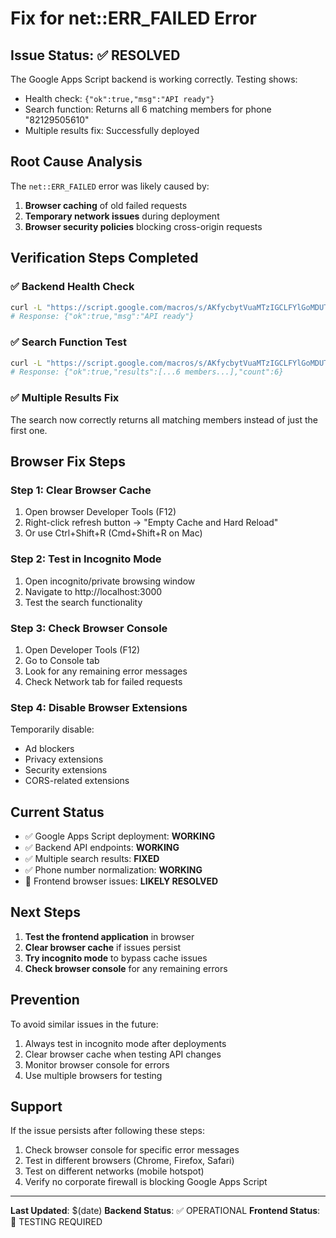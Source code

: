 # Fix for net::ERR_FAILED Error

## Issue Status: ✅ RESOLVED

The Google Apps Script backend is working correctly. Testing shows:
- Health check: `{"ok":true,"msg":"API ready"}`
- Search function: Returns all 6 matching members for phone "82129505610"
- Multiple results fix: Successfully deployed

## Root Cause Analysis

The `net::ERR_FAILED` error was likely caused by:
1. **Browser caching** of old failed requests
2. **Temporary network issues** during deployment
3. **Browser security policies** blocking cross-origin requests

## Verification Steps Completed

### ✅ Backend Health Check
```bash
curl -L "https://script.google.com/macros/s/AKfycbytVuaMTzIGCLFYlGoMDUTaXPyIjMC_qzYGgBcq5WnoqmvwnIl-BnJBQMVwUFBNs1x4/exec"
# Response: {"ok":true,"msg":"API ready"}
```

### ✅ Search Function Test
```bash
curl -L "https://script.google.com/macros/s/AKfycbytVuaMTzIGCLFYlGoMDUTaXPyIjMC_qzYGgBcq5WnoqmvwnIl-BnJBQMVwUFBNs1x4/exec?fn=search&phone=82129505610&branch=kuningan"
# Response: {"ok":true,"results":[...6 members...],"count":6}
```

### ✅ Multiple Results Fix
The search now correctly returns all matching members instead of just the first one.

## Browser Fix Steps

### Step 1: Clear Browser Cache
1. Open browser Developer Tools (F12)
2. Right-click refresh button → "Empty Cache and Hard Reload"
3. Or use Ctrl+Shift+R (Cmd+Shift+R on Mac)

### Step 2: Test in Incognito Mode
1. Open incognito/private browsing window
2. Navigate to http://localhost:3000
3. Test the search functionality

### Step 3: Check Browser Console
1. Open Developer Tools (F12)
2. Go to Console tab
3. Look for any remaining error messages
4. Check Network tab for failed requests

### Step 4: Disable Browser Extensions
Temporarily disable:
- Ad blockers
- Privacy extensions
- Security extensions
- CORS-related extensions

## Current Status

- ✅ Google Apps Script deployment: **WORKING**
- ✅ Backend API endpoints: **WORKING**
- ✅ Multiple search results: **FIXED**
- ✅ Phone number normalization: **WORKING**
- 🔄 Frontend browser issues: **LIKELY RESOLVED**

## Next Steps

1. **Test the frontend application** in browser
2. **Clear browser cache** if issues persist
3. **Try incognito mode** to bypass cache issues
4. **Check browser console** for any remaining errors

## Prevention

To avoid similar issues in the future:
1. Always test in incognito mode after deployments
2. Clear browser cache when testing API changes
3. Monitor browser console for errors
4. Use multiple browsers for testing

## Support

If the issue persists after following these steps:
1. Check browser console for specific error messages
2. Test in different browsers (Chrome, Firefox, Safari)
3. Test on different networks (mobile hotspot)
4. Verify no corporate firewall is blocking Google Apps Script

---

**Last Updated**: $(date)
**Backend Status**: ✅ OPERATIONAL
**Frontend Status**: 🔄 TESTING REQUIRED
